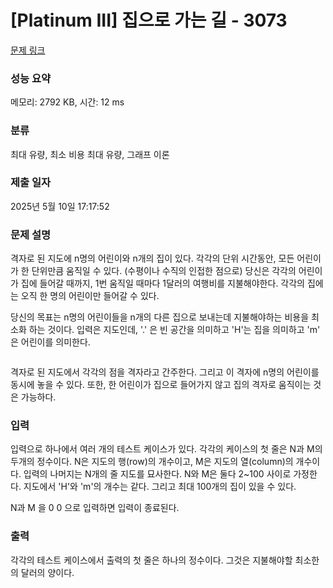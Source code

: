 # [Platinum III] 집으로 가는 길 - 3073 

[문제 링크](https://www.acmicpc.net/problem/3073) 

### 성능 요약

메모리: 2792 KB, 시간: 12 ms

### 분류

최대 유량, 최소 비용 최대 유량, 그래프 이론

### 제출 일자

2025년 5월 10일 17:17:52

### 문제 설명

<p>격자로 된 지도에 n명의 어린이와 n개의 집이 있다. 각각의 단위 시간동안, 모든 어린이가 한 단위만큼 움직일 수 있다. (수평이나 수직의 인접한 점으로) 당신은 각각의 어린이가 집에 들어갈 때까지, 1번 움직일 때마다 1달러의 여행비를 지불해야한다. 각각의 집에는 오직 한 명의 어린이만 들어갈 수 있다. </p>

<p>당신의 목표는 n명의 어린이들을 n개의 다른 집으로 보내는데 지불해야하는 비용을 최소화 하는 것이다. 입력은 지도인데, '.' 은 빈 공간을 의미하고 'H'는 집을 의미하고 'm' 은 어린이를 의미한다.</p>

<p style="text-align:center"><img src=""></p>

<p>격자로 된 지도에서 각각의 점을 격자라고 간주한다. 그리고 이 격자에 n명의 어린이를 동시에 놓을 수 있다. 또한, 한 어린이가 집으로 들어가지 않고 집의 격자로 움직이는 것은 가능하다.</p>

### 입력 

 <p>입력으로 하나에서 여러 개의 테스트 케이스가 있다. 각각의 케이스의 첫 줄은 N과 M의 두개의 정수이다. N은 지도의 행(row)의 개수이고, M은 지도의 열(column)의 개수이다. 입력의 나머지는 N개의 줄 지도를 묘사한다. N와 M은 둘다 2~100 사이로 가정한다. 지도에서 'H'와 'm'의 개수는 같다. 그리고 최대 100개의 집이 있을 수 있다.</p>

<p>N과 M 을 0 0 으로 입력하면 입력이 종료된다.</p>

### 출력 

 <p>각각의 테스트 케이스에서 출력의 첫 줄은 하나의 정수이다. 그것은 지불해야할 최소한의 달러의 양이다.</p>

